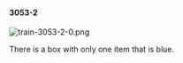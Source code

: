 #### 3053-2
![train-3053-2-0.png](https://github.com/lil-lab/nlvr/raw/master/nlvr/train/images/66/train-3053-2-0.png "train-3053-2-0.png")

There is a box with only one item that is blue.